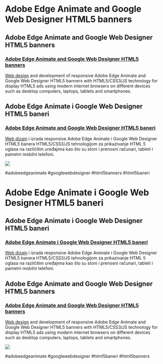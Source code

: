 <h1>Adobe Edge Animate and Google Web Designer HTML5 banners</h1>

<h2>Adobe Edge Animate and Google Web Designer HTML5 banners</h2>

<h3><a href="http://www.marjantrajkovski.com/html5-banners.html" title="Adobe Edge Animate and Google Web Designer HTML5 banners">Adobe Edge Animate and Google Web Designer HTML5 banners</h3>

<p><a href="http://www.marjantrajkovski.com/en.html" title="Web design">Web design</a> and development of responsive Adobe Edge Animate and Google Web Designer HTML5 banners with HTML5/CSS3/JS technology for display HTML5 ads using modern internet browsers on different devices such as desktop computers, laptops, tablets and smartphones.</p>

<h2>Adobe Edge Animate i Google Web Designer HTML5 baneri</h2>

<h3><a href="http://www.marjantrajkovski.com/html5-baneri.html" title="Adobe Edge Animate i Google Web Designer HTML5 baneri">Adobe Edge Animate and Google Web Designer HTML5 baneri</a></h3>

<p><a href="http://www.marjantrajkovski.com" title="Web dizajn">Web dizajn</a> i izrada responsive Adobe Edge Animate i Google Web Designer HTML5 banera HTML5/CSS3/JS tehnologijom za prikazivanje HTML 5 oglasa na različitim uređajima kao što su stoni i prenosni računari, tableti i pametni mobilni telefoni.</p>

<img src="http://www.marjantrajkovski.com/img/html5-baneri.png">

<p>#adobeedgeanimate #googlewebdesigner #html5banners #html5baneri</p> 

<h1>Adobe Edge Animate i Google Web Designer HTML5 baneri</h1>

<h2>Adobe Edge Animate i Google Web Designer HTML5 baneri</h2>

<h3><a href="http://www.marjantrajkovski.com/html5-baneri.html" title="Adobe Edge Animate i Google Web Designer HTML5 baneri">Adobe Edge Animate i Google Web Designer HTML5 baneri</a></h3>

<p><a href="http://www.marjantrajkovski.com" title="Web dizajn">Web dizajn</a>  i izrada responsive Adobe Edge Animate i Google Web Designer HTML5 banera HTML5/CSS3/JS tehnologijom za prikazivanje HTML 5 oglasa na različitim uređajima kao što su stoni i prenosni računari, tableti i pametni mobilni telefoni.</p>

<h2>Adobe Edge Animate and Google Web Designer HTML5 banners</h2>

<h3><a href="http://www.marjantrajkovski.com/html5-banners.html" title="Adobe Edge Animate and Google Web Designer HTML5 banners">Adobe Edge Animate and Google Web Designer HTML5 banners</a></h3>

<p><a href="http://www.marjantrajkovski.com/en.html" title="Web design">Web design</a> and development of responsive Adobe Edge Animate and Google Web Designer HTML5 banners with HTML5/CSS3/JS technology for display HTML5 ads using modern internet browsers on different devices such as desktop computers, laptops, tablets and smartphones.</p>

<img src="http://www.marjantrajkovski.com/img/html5-baneri.png">

<p>#adobeedgeanimate #googlewebdesigner #html5baneri  #html5banners</p>
